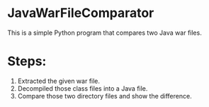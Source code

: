 # JavaWarFileComparator
This is a simple Python program that compares two Java war files.
# Steps:
1. Extracted the given war file.
2. Decompiled those class files into a Java file.
3. Compare those two directory files and show the difference.
